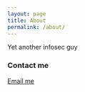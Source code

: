 ```yaml
---
layout: page
title: About
permalink: /about/
---
```


Yet another infosec guy

### Contact me

[Email me](mailto:hello@harshjaiswal.com)
